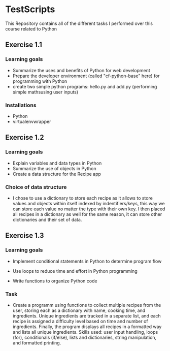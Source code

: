 # TestScripts

This Repository contains all of the different tasks I performed over this course related to Python<br/>

## Exercise 1.1

### Learning goals

- Summarize the uses and benefits of Python for web development
- Prepare the developer environment (called "cf-python-base" here) for programming with Python
- create two simple python programs: hello.py and add.py (performing simple mathsusing user inputs)

### Installations

- Python
- virtualenvwrapper

## Exercise 1.2

### Learning goals

- Explain variables and data types in Python
- Summarize the use of objects in Python
- Create a data structure for the Recipe app

### Choice of data structure

- I chose to use a dictionary to store each recipe as it allows to store values and objects within itself indexed by indentifiers/keys, this way we can store each value no matter the type with their own key. I then placed all recipes in a dictionary as well for the same reason, it can store other dictionaries and their set of data.

## Exercise 1.3

### Learning goals

- Implement conditional statements in Python to determine program flow

- Use loops to reduce time and effort in Python programming

- Write functions to organize Python code

### Task 

- Create a programm using functions to collect multiple recipes from the user, storing each as a dictionary with name, cooking time, and ingredients. Unique ingredients are tracked in a separate list, and each recipe is assigned a difficulty level based on time and number of ingredients. Finally, the program displays all recipes in a formatted way and lists all unique ingredients. Skills used: user input handling, loops (for), conditionals (if/else), lists and dictionaries, string manipulation, and formatted printing.